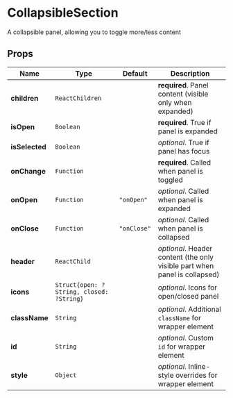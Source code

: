 # CollapsibleSection

A collapsible panel, allowing you to toggle more/less content

## Props
|Name|Type|Default|Description|
|----|----|-------|-----------|
| **children** | <code>ReactChildren</code> |  | **required**. Panel content (visible only when expanded) |
| **isOpen** | <code>Boolean</code> |  | **required**. True if panel is expanded |
| **isSelected** | <code>Boolean</code> |  | *optional*. True if panel has focus |
| **onChange** | <code>Function</code> |  | **required**. Called when panel is toggled |
| **onOpen** | <code>Function</code> | <code>"onOpen"</code> | *optional*. Called when panel is expanded |
| **onClose** | <code>Function</code> | <code>"onClose"</code> | *optional*. Called when panel is collapsed |
| **header** | <code>ReactChild</code> |  | *optional*. Header content (the only visible part when panel is collapsed) |
| **icons** | <code>Struct{open: ?String, closed: ?String}</code> |  | *optional*. Icons for open/closed panel |
| **className** | <code>String</code> |  | *optional*. Additional `className` for wrapper element |
| **id** | <code>String</code> |  | *optional*. Custom `id` for wrapper element |
| **style** | <code>Object</code> |  | *optional*. Inline-style overrides for wrapper element |